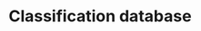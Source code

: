 ---
title: "Classification database"
img: "data_clasif.webp"
link: "/old_pages/data/software/image_classification_databases/ISP - Calibrated color images database.html"
description: "(Amsterdam object database modified at ISP for shape/texture classification)"
weight: 1
---
